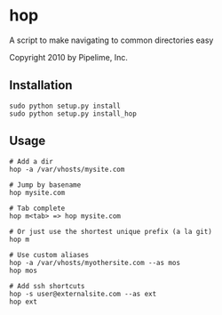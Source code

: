 hop
================

A script to make navigating to common directories easy

Copyright 2010 by Pipelime, Inc.


Installation
----------------

	sudo python setup.py install
	sudo python setup.py install_hop

Usage
-----------------

    # Add a dir
	hop -a /var/vhosts/mysite.com

    # Jump by basename
	hop mysite.com

    # Tab complete
	hop m<tab> => hop mysite.com

    # Or just use the shortest unique prefix (a la git)
    hop m

    # Use custom aliases
	hop -a /var/vhosts/myothersite.com --as mos
	hop mos
	
    # Add ssh shortcuts
	hop -s user@externalsite.com --as ext
	hop ext
